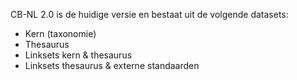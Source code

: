 CB-NL 2.0 is de huidige versie en bestaat uit de volgende datasets:

* Kern (taxonomie)
* Thesaurus
* Linksets kern & thesaurus
* Linksets thesaurus & externe standaarden
